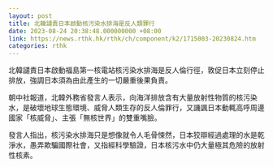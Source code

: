 ```yaml
---
layout: post
title: 北韓譴責日本啟動核污染水排海是反人類罪行
date: 2023-08-24 20:38:48.000000000 +08:00
link: https://news.rthk.hk/rthk/ch/component/k2/1715003-20230824.htm
categories: rthk
---
```


北韓譴責日本啟動福島第一核電站核污染水排海是反人倫行徑，敦促日本立刻停止排放，強調日本須為由此產生的一切嚴重後果負責。

朝中社報道，北韓外務省發言人表示，向海洋排放含有大量放射性物質的核污染水，是破壞地球生態環境、威脅人類生存的反人倫罪行，又譏諷日本動輒高呼周邊國家「核威脅」、主張「無核世界」的雙重嘴臉。

發言人指出，核污染水排海只是想像就令人毛骨悚然，日本狡辯經過處理的水是乾淨水，愚弄欺騙國際社會，又指經科學驗證，日本核污水中仍大量極其危險的放射性核素。
